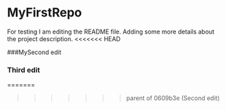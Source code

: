 # MyFirstRepo
For testing 
I am editing the README file. Adding some more details about the project description.
<<<<<<< HEAD

###MySecond edit
### Third edit
=======
>>>>>>> parent of 0609b3e (Second edit)
